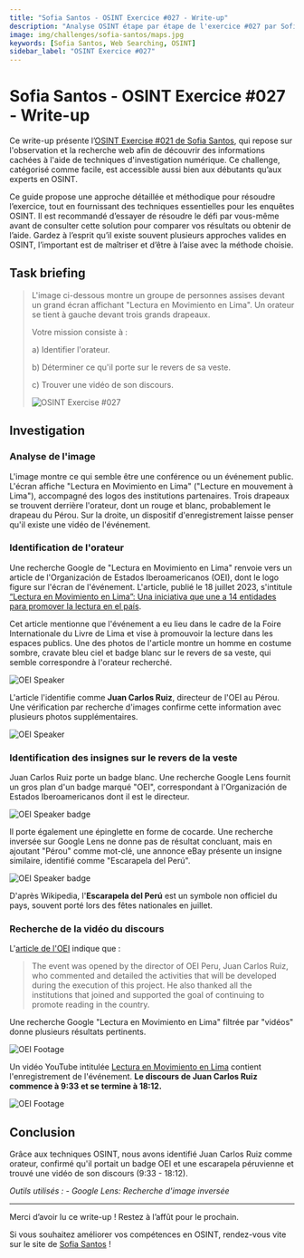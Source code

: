 ```yaml
---
title: "Sofia Santos - OSINT Exercice #027 - Write-up"
description: "Analyse OSINT étape par étape de l'exercice #027 par Sofia Santos, incluant recherche web, analyse d'image et techniques d'investigation numérique."
image: img/challenges/sofia-santos/maps.jpg
keywords: [Sofia Santos, Web Searching, OSINT]
sidebar_label: "OSINT Exercice #027"
---
```


# Sofia Santos - OSINT Exercice #027 - Write-up

Ce write-up présente l’[OSINT Exercise #021 de Sofia Santos](https://gralhix.com/list-of-osint-exercises/osint-exercise-021/), qui repose sur l'observation et la recherche web afin de découvrir des informations cachées à l'aide de techniques d'investigation numérique. Ce challenge, catégorisé comme facile, est accessible aussi bien aux débutants qu’aux experts en OSINT.

Ce guide propose une approche détaillée et méthodique pour résoudre l’exercice, tout en fournissant des techniques essentielles pour les enquêtes OSINT. Il est recommandé d’essayer de résoudre le défi par vous-même avant de consulter cette solution pour comparer vos résultats ou obtenir de l’aide. Gardez à l’esprit qu’il existe souvent plusieurs approches valides en OSINT, l’important est de maîtriser et d’être à l’aise avec la méthode choisie.

## Task briefing

> L'image ci-dessous montre un groupe de personnes assises devant un grand écran affichant "Lectura en Movimiento en Lima". Un orateur se tient à gauche devant trois grands drapeaux.
>
> Votre mission consiste à :
>
> a) Identifier l'orateur.
>
> b) Déterminer ce qu'il porte sur le revers de sa veste.
>
> c) Trouver une vidéo de son discours.
>
> ![OSINT Exercise #027](/img/challenges/sofia-santos/osint-exercise-027/sofia-santos-027-1.png "OSINT Exercise #027")

## Investigation

### Analyse de l'image

L'image montre ce qui semble être une conférence ou un événement public. L'écran affiche "Lectura en Movimiento en Lima" ("Lecture en mouvement à Lima"), accompagné des logos des institutions partenaires. Trois drapeaux se trouvent derrière l'orateur, dont un rouge et blanc, probablement le drapeau du Pérou. Sur la droite, un dispositif d'enregistrement laisse penser qu'il existe une vidéo de l'événement.

### Identification de l'orateur

Une recherche Google de "Lectura en Movimiento en Lima" renvoie vers un article de l'Organización de Estados Iberoamericanos (OEI), dont le logo figure sur l'écran de l'événement. L'article, publié le 18 juillet 2023, s'intitule [“Lectura en Movimiento en Lima”: Una iniciativa que une a 14 entidades para promover la lectura en el país](https://oei.int/oficinas/peru/noticias/lectura-en-movimiento-en-lima-una-iniciativa-que-une-a-14-entidades-para-promover-la-lectura-en-el-pais/).

Cet article mentionne que l'événement a eu lieu dans le cadre de la Foire Internationale du Livre de Lima et vise à promouvoir la lecture dans les espaces publics. Une des photos de l'article montre un homme en costume sombre, cravate bleu ciel et badge blanc sur le revers de sa veste, qui semble correspondre à l'orateur recherché.

![OEI Speaker](/img/challenges/sofia-santos/osint-exercise-027/sofia-santos-027-2.png "OEI Speaker")

L'article l'identifie comme **Juan Carlos Ruiz**, directeur de l'OEI au Pérou. Une vérification par recherche d'images confirme cette information avec plusieurs photos supplémentaires.

![OEI Speaker](/img/challenges/sofia-santos/osint-exercise-027/sofia-santos-027-3.png "OEI Speaker")

### Identification des insignes sur le revers de la veste

Juan Carlos Ruiz porte un badge blanc. Une recherche Google Lens fournit un gros plan d'un badge marqué "OEI", correspondant à l'Organización de Estados Iberoamericanos dont il est le directeur.

![OEI Speaker badge](/img/challenges/sofia-santos/osint-exercise-027/sofia-santos-027-4.png "OEI Speaker badge")

Il porte également une épinglette en forme de cocarde. Une recherche inversée sur Google Lens ne donne pas de résultat concluant, mais en ajoutant "Pérou" comme mot-clé, une annonce eBay présente un insigne similaire, identifié comme "Escarapela del Perú".

![OEI Speaker badge](/img/challenges/sofia-santos/osint-exercise-027/sofia-santos-027-5.png "OEI Speaker badge")

D'après Wikipedia, l'**Escarapela del Perú** est un symbole non officiel du pays, souvent porté lors des fêtes nationales en juillet.

### Recherche de la vidéo du discours

L'[article de l'OEI](https://oei.int/oficinas/peru/noticias/lectura-en-movimiento-en-lima-una-iniciativa-que-une-a-14-entidades-para-promover-la-lectura-en-el-pais/) indique que :

> The event was opened by the director of OEI Peru, Juan Carlos Ruiz, who commented and detailed the activities that will be developed during the execution of this project. He also thanked all the institutions that joined and supported the goal of continuing to promote reading in the country.

Une recherche Google "Lectura en Movimiento en Lima" filtrée par "vidéos" donne plusieurs résultats pertinents.

![OEI Footage](/img/challenges/sofia-santos/osint-exercise-027/sofia-santos-027-6.png "OEI Footage")

Un vidéo YouTube intitulée [Lectura en Movimiento en Lima](https://youtu.be/WVU-ei4Dunk?si=s7ydsIdflOC95jAy&t=573) contient l'enregistrement de l'événement. **Le discours de Juan Carlos Ruiz commence à 9:33 et se termine à 18:12.**

![OEI Footage](/img/challenges/sofia-santos/osint-exercise-027/sofia-santos-027-7.png "OEI Footage")

## Conclusion

Grâce aux techniques OSINT, nous avons identifié Juan Carlos Ruiz comme orateur, confirmé qu'il portait un badge OEI et une escarapela péruvienne et trouvé une vidéo de son discours (9:33 - 18:12).

<em>
Outils utilisés :
- Google Lens: Recherche d'image inversée
</em>

---

Merci d’avoir lu ce write-up ! Restez à l’affût pour le prochain.

Si vous souhaitez améliorer vos compétences en OSINT, rendez-vous vite sur le site de [Sofia Santos](https://gralhix.com/) !
